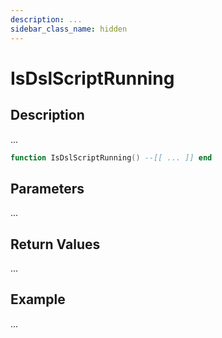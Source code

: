 ```yaml
---
description: ...
sidebar_class_name: hidden
---
```


# IsDslScriptRunning

## Description

...

```lua
function IsDslScriptRunning() --[[ ... ]] end
```

## Parameters

...

## Return Values

...

## Example

...


